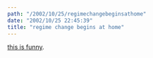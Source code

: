 ```yaml
---
path: "/2002/10/25/regimechangebeginsathome" 
date: "2002/10/25 22:45:39" 
title: "regime change begins at home" 
---
```

<a href="http://www.moveon.org/PAC_regimechange2/">this is funny</a>.
